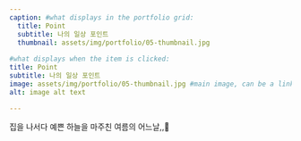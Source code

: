```yaml
---
caption: #what displays in the portfolio grid:
  title: Point
  subtitle: 나의 일상 포인트
  thumbnail: assets/img/portfolio/05-thumbnail.jpg
  
#what displays when the item is clicked:
title: Point
subtitle: 나의 일상 포인트
image: assets/img/portfolio/05-thumbnail.jpg #main image, can be a link or a file in assets/img/portfolio
alt: image alt text

---
```

집을 나서다 예쁜 하늘을 마주친 여름의 어느날,,💙